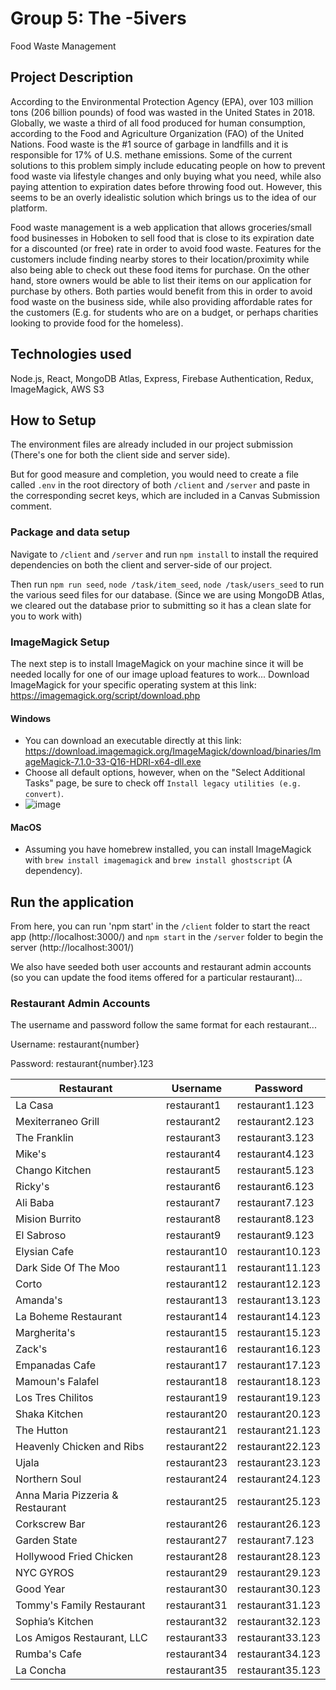 # Group 5: The -5ivers
Food Waste Management

## Project Description
According to the Environmental Protection Agency (EPA), over 103 million tons (206 billion pounds) of food was wasted in the United States in 2018. Globally, we waste a third of all food produced for human consumption, according to the Food and Agriculture Organization (FAO) of the United Nations. Food waste is the #1 source of garbage in landfills and it is responsible for 17% of U.S. methane emissions. Some of the current solutions to this problem simply include educating people on how to prevent food waste via lifestyle changes and only buying what you need, while also paying attention to expiration dates before throwing food out. However, this seems to be an overly idealistic solution which brings us to the idea of our platform.

Food waste management is a web application that allows groceries/small food businesses in Hoboken to sell food that is close to its expiration date for a discounted (or free) rate in order to avoid food waste. Features for the customers include finding nearby stores to their location/proximity while also being able to check out these food items for purchase. On the other hand, store owners would be able to list their items on our application for purchase by others. Both parties would benefit from this in order to avoid food waste on the business side, while also providing affordable rates for the customers (E.g. for students who are on a budget, or perhaps charities looking to provide food for the homeless). 

## Technologies used
Node.js, React, MongoDB Atlas, Express, Firebase Authentication, Redux, ImageMagick, AWS S3

## How to Setup
The environment files are already included in our project submission (There's one for both the client side and server side).

But for good measure and completion, you would need to create a file called `.env` in the root directory of both `/client` and `/server` and paste in the corresponding secret keys, which are included in a Canvas Submission comment.

### Package and data setup
Navigate to `/client` and `/server` and run `npm install` to install the required dependencies on both the client and server-side of our project.

Then run `npm run seed`, `node /task/item_seed`, `node /task/users_seed` to run the various seed files for our database. (Since we are using MongoDB Atlas, we cleared out the database prior to submitting so it has a clean slate for you to work with)

### ImageMagick Setup
The next step is to install ImageMagick on your machine since it will be needed locally for one of our image upload features to work...
Download ImageMagick for your specific operating system at this link: https://imagemagick.org/script/download.php

#### Windows
- You can download an executable directly at this link: https://download.imagemagick.org/ImageMagick/download/binaries/ImageMagick-7.1.0-33-Q16-HDRI-x64-dll.exe
- Choose all default options, however, when on the "Select Additional Tasks" page, be sure to check off `Install legacy utilities (e.g. convert)`.
- ![image](https://user-images.githubusercontent.com/32401608/168448400-07058a9f-c842-4be3-8d3c-d0c36986dbec.png)

#### MacOS
- Assuming you have homebrew installed, you can install ImageMagick with `brew install imagemagick` and `brew install ghostscript` (A dependency).

## Run the application 
From here, you can run 'npm start' in the `/client` folder to start the react app (http://localhost:3000/) and `npm start` in the `/server` folder to begin the server (http://localhost:3001/)

We also have seeded both user accounts and restaurant admin accounts (so you can update the food items offered for a particular restaurant)...

### Restaurant Admin Accounts
The username and password follow the same format for each restaurant... 

Username: restaurant{number}

Password: restaurant{number}.123

|        Restaurant         |  Username  | Password |
|----------------------|------------|----------|
| La Casa    | restaurant1  | restaurant1.123 |
| Mexiterraneo Grill       | restaurant2      | restaurant2.123   |
| The Franklin     | restaurant3      | restaurant3.123   |
| Mike's   | restaurant4      | restaurant4.123   |
| Chango Kitchen    | restaurant5      | restaurant5.123   |
| Ricky's  | restaurant6      | restaurant6.123   |
| Ali Baba  | restaurant7      | restaurant7.123   |
| Mision Burrito    | restaurant8      | restaurant8.123   |
| El Sabroso | restaurant9      | restaurant9.123   |
| Elysian Cafe   | restaurant10      | restaurant10.123   |
| Dark Side Of The Moo   | restaurant11      | restaurant11.123   |
| Corto  | restaurant12      | restaurant12.123   |
| Amanda's   | restaurant13      | restaurant13.123   |
| La Boheme Restaurant  | restaurant14      | restaurant14.123   |
| Margherita's  | restaurant15      | restaurant15.123   |
| Zack's  | restaurant16      | restaurant16.123   |
| Empanadas Cafe   |    restaurant17      | restaurant17.123   |
| Mamoun's Falafel  |    restaurant18      | restaurant18.123   |
| Los Tres Chilitos  | restaurant19      | restaurant19.123   |
| Shaka Kitchen  | restaurant20      | restaurant20.123   |
| The Hutton | restaurant21      | restaurant21.123   |
| Heavenly Chicken and Ribs   |restaurant22      | restaurant22.123   | 
| Ujala  | restaurant23      | restaurant23.123   |
| Northern Soul   | restaurant24      | restaurant24.123   |
| Anna Maria Pizzeria & Restaurant   | restaurant25      | restaurant25.123   |
| Corkscrew Bar   | restaurant26      | restaurant26.123   |
| Garden State   | restaurant27      | restaurant7.123   |
| Hollywood Fried Chicken  | restaurant28      | restaurant28.123   |
| NYC GYROS   | restaurant29      | restaurant29.123   |
| Good Year  | restaurant30      | restaurant30.123   |
| Tommy's Family Restaurant   | restaurant31      | restaurant31.123   | 
| Sophia’s Kitchen  | restaurant32      | restaurant32.123   |
| Los Amigos Restaurant, LLC   | restaurant33      | restaurant33.123   |
| Rumba's Cafe   | restaurant34      | restaurant34.123   |
| La Concha   | restaurant35      | restaurant35.123   |
